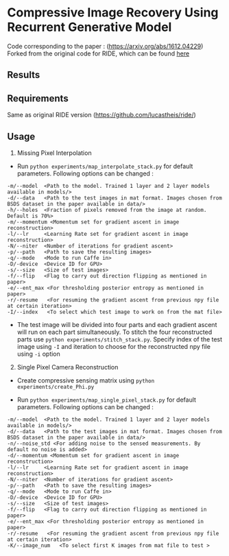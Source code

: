 # Compressive Image Recovery Using Recurrent Generative Model

Code corresponding to the paper : (https://arxiv.org/abs/1612.04229)  
Forked from the original code for RIDE, which can be found [here](https://github.com/lucastheis/ride/)

## Results

## Requirements

Same as original RIDE version (https://github.com/lucastheis/ride/)

## Usage

1. Missing Pixel Interpolation

  - Run `python experiments/map_interpolate_stack.py` for default parameters. Following options can be changed :
  ```
  -m/--model  <Path to the model. Trained 1 layer and 2 layer models available in models/>
  -d/--data   <Path to the test images in mat format. Images chosen from BSDS dataset in the paper available in data/>
  -h/--holes  <Fraction of pixels removed from the image at random. Default is 70%>
  -m/--momentum <Momentum set for gradient ascent in image reconstruction>
  -l/--lr     <Learning Rate set for gradient ascent in image reconstruction>
  -N/--niter  <Number of iterations for gradient ascent>
  -p/--path   <Path to save the resulting images>
  -q/--mode   <Mode to run Caffe in>
  -D/-device  <Device ID for GPU>
  -s/--size   <Size of test images>
  -f/--flip   <Flag to carry out direction flipping as mentioned in paper>
  -e/--ent_max <For thresholding posterior entropy as mentioned in paper>
  -r/-resume   <For resuming the gradient ascent from previous npy file at certain iteration>
  -I/--index   <To select which test image to work on from the mat file>
  ```

  - The test image will be divided into four parts and each gradient ascent will run on each part simultaneously. To stitch the four reconstructed parts use `python experiments/stitch_stack.py`. Specify index of the test image using `-I` and iteration to choose for the reconstructed npy file using `-i` option 

2. Single Pixel Camera Reconstruction

  - Create compressive sensing matrix using `python experiments/create_Phi.py`

  - Run `python experiments/map_single_pixel_stack.py` for default parameters. Following options can be changed :
  ```
  -m/--model  <Path to the model. Trained 1 layer and 2 layer models available in models/>
  -d/--data   <Path to the test images in mat format. Images chosen from BSDS dataset in the paper available in data/>
  -n/--noise_std <For adding noise to the sensed measurements. By default no noise is added>
  -d/--momentum <Momentum set for gradient ascent in image reconstruction>
  -l/--lr     <Learning Rate set for gradient ascent in image reconstruction>
  -N/--niter  <Number of iterations for gradient ascent>
  -p/--path   <Path to save the resulting images>
  -q/--mode   <Mode to run Caffe in>
  -D/-device  <Device ID for GPU>
  -s/--size   <Size of test images>
  -f/--flip   <Flag to carry out direction flipping as mentioned in paper>
  -e/--ent_max <For thresholding posterior entropy as mentioned in paper>
  -r/-resume   <For resuming the gradient ascent from previous npy file at certain iteration>
  -K/--image_num   <To select first K images from mat file to test >
  ``` 
